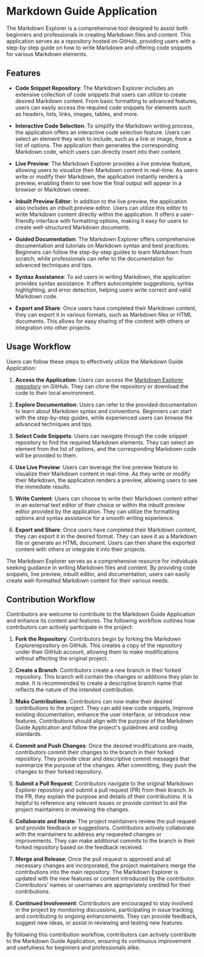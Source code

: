 # Markdown Guide Application

The Markdown Explorer is a comprehensive tool designed to assist both beginners and professionals in creating Markdown files and content. This application serves as a repository hosted on GitHub, providing users with a step-by-step guide on how to write Markdown and offering code snippets for various Markdown elements.

## Features

- **Code Snippet Repository**: The Markdown Explorer includes an extensive collection of code snippets that users can utilize to create desired Markdown content. From basic formatting to advanced features, users can easily access the required code snippets for elements such as headers, lists, links, images, tables, and more.

- **Interactive Code Selection**: To simplify the Markdown writing process, the application offers an interactive code selection feature. Users can select an element they wish to include, such as a link or image, from a list of options. The application then generates the corresponding Markdown code, which users can directly insert into their content.

- **Live Preview**: The Markdown Explorer provides a live preview feature, allowing users to visualize their Markdown content in real-time. As users write or modify their Markdown, the application instantly renders a preview, enabling them to see how the final output will appear in a browser or Markdown viewer.

- **Inbuilt Preview Editor**: In addition to the live preview, the application also includes an inbuilt preview editor. Users can utilize this editor to write Markdown content directly within the application. It offers a user-friendly interface with formatting options, making it easy for users to create well-structured Markdown documents.

- **Guided Documentation**: The Markdown Explorer offers comprehensive documentation and tutorials on Markdown syntax and best practices. Beginners can follow the step-by-step guides to learn Markdown from scratch, while professionals can refer to the documentation for advanced techniques and tips.

- **Syntax Assistance**: To aid users in writing Markdown, the application provides syntax assistance. It offers autocomplete suggestions, syntax highlighting, and error detection, helping users write correct and valid Markdown code.

- **Export and Share**: Once users have completed their Markdown content, they can export it in various formats, such as Markdown files or HTML documents. This allows for easy sharing of the content with others or integration into other projects.

## Usage Workflow

Users can follow these steps to effectively utilize the Markdown Guide Application:

1. **Access the Application**: Users can access the [Markdown Explorer repository](https://github.com/example/repository) on GitHub. They can clone the repository or download the code to their local environment.

2. **Explore Documentation**: Users can refer to the provided documentation to learn about Markdown syntax and conventions. Beginners can start with the step-by-step guides, while experienced users can browse the advanced techniques and tips.

3. **Select Code Snippets**: Users can navigate through the code snippet repository to find the required Markdown elements. They can select an element from the list of options, and the corresponding Markdown code will be provided to them.

4. **Use Live Preview**: Users can leverage the live preview feature to visualize their Markdown content in real-time. As they write or modify their Markdown, the application renders a preview, allowing users to see the immediate results.

5. **Write Content**: Users can choose to write their Markdown content either in an external text editor of their choice or within the inbuilt preview editor provided by the application. They can utilize the formatting options and syntax assistance for a smooth writing experience.

6. **Export and Share**: Once users have completed their Markdown content, they can export it in the desired format. They can save it as a Markdown file or generate an HTML document. Users can then share the exported content with others or integrate it into their projects.

The Markdown Explorer serves as a comprehensive resource for individuals seeking guidance in writing Markdown files and content. By providing code snippets, live preview, inbuilt editor, and documentation, users can easily create well-formatted Markdown content for their various needs.

## Contribution Workflow

Contributors are welcome to contribute to the Markdown Guide Application and enhance its content and features. The following workflow outlines how contributors can actively participate in the project:

1. **Fork the Repository**: Contributors begin by forking the Markdown Explorerepository on GitHub. This creates a copy of the repository under their GitHub account, allowing them to make modifications without affecting the original project.

2. **Create a Branch**: Contributors create a new branch in their forked repository. This branch will contain the changes or additions they plan to make. It is recommended to create a descriptive branch name that reflects the nature of the intended contribution.

3. **Make Contributions**: Contributors can now make their desired contributions to the project. They can add new code snippets, improve existing documentation, enhance the user interface, or introduce new features. Contributions should align with the purpose of the Markdown Guide Application and follow the project's guidelines and coding standards.

4. **Commit and Push Changes**: Once the desired modifications are made, contributors commit their changes to the branch in their forked repository. They provide clear and descriptive commit messages that summarize the purpose of the changes. After committing, they push the changes to their forked repository.

5. **Submit a Pull Request**: Contributors navigate to the original Markdown Explorer repository and submit a pull request (PR) from their branch. In the PR, they explain the purpose and details of their contributions. It is helpful to reference any relevant issues or provide context to aid the project maintainers in reviewing the changes.

6. **Collaborate and Iterate**: The project maintainers review the pull request and provide feedback or suggestions. Contributors actively collaborate with the maintainers to address any requested changes or improvements. They can make additional commits to the branch in their forked repository based on the feedback received.

7. **Merge and Release**: Once the pull request is approved and all necessary changes are incorporated, the project maintainers merge the contributions into the main repository. The Markdown Explorer is updated with the new features or content introduced by the contributor. Contributors' names or usernames are appropriately credited for their contributions.

8. **Continued Involvement**: Contributors are encouraged to stay involved in the project by monitoring discussions, participating in issue tracking, and contributing to ongoing enhancements. They can provide feedback, suggest new ideas, or assist in reviewing and testing new features.

By following this contribution workflow, contributors can actively contribute to the Markdown Guide Application, ensuring its continuous improvement and usefulness for beginners and professionals alike.
